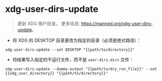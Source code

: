 # xdg-user-dirs-update

> 更新 XDG 用户目录。
> 更多信息: <https://manned.org/xdg-user-dirs-update>。

- 将 XDG 的 DESKTOP 目录更改为指定的目录（必须是绝对路径）：

`xdg-user-dirs-update --set DESKTOP "{{path/to/directory}}"`

- 将结果写入指定的干运行文件，而不是 `user-dirs.dirs` 文件：

`xdg-user-dirs-update --dummy-output "{{path/to/dry_run_file}}" --set {{xdg_user_directory}} "{{path/to/directory}}"`